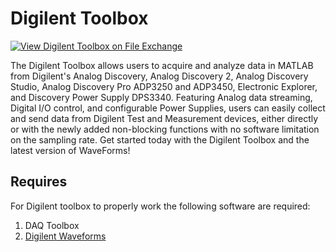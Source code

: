 # Digilent Toolbox

[![View Digilent Toolbox on File Exchange](https://www.mathworks.com/matlabcentral/images/matlab-file-exchange.svg)](https://www.mathworks.com/matlabcentral/fileexchange/122817-digilent-toolbox)

The Digilent Toolbox allows users to acquire and analyze data in MATLAB from Digilent's Analog Discovery, Analog Discovery 2, Analog Discovery Studio, Analog Discovery Pro ADP3250 and ADP3450, Electronic Explorer, and Discovery Power Supply DPS3340.
Featuring Analog data streaming, Digital I/O control, and configurable Power Supplies, users can easily collect and send data from Digilent Test and Measurement devices, either directly or with the newly added non-blocking functions with no software limitation on the sampling rate.
Get started today with the Digilent Toolbox and the latest version of WaveForms!

## Requires
For Digilent toolbox to properly work the following software are required:

1. DAQ Toolbox
2. [Digilent Waveforms](https://digilent.com/shop/software/digilent-waveforms/download)
